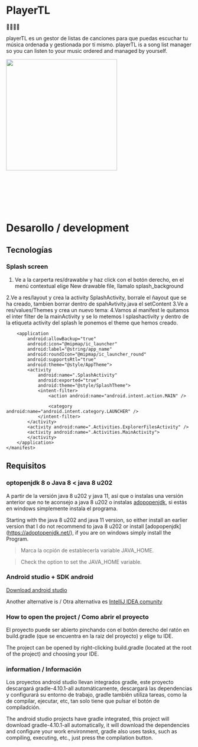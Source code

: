 # PlayerTL

:musical_note::musical_note::musical_note::musical_note:

playerTL es un gestor de listas de canciones para que puedas escuchar tu música ordenada y gestionada por tí mismo.
playerTL is a song list manager so you can listen to your music ordered and managed by yourself.

<!-- ![Imagen programa](images/program.jpg) -->
<img src="docs/program.jpg" width="300" />


<br /><br /><br /><br /><br />
# Desarollo / development

## Tecnologías

### Splash screen

1. Ve a la carperta res/drawablw y haz click con el botón derecho, en el menú contextual elige New drawable file, llamalo splash_background
   
    <?xml version="1.0" encoding="utf-8"?>
    <!-- layer list es una lista de capas-->
    <layer-list android:opacity="opaque"
        xmlns:android="http://schemas.android.com/apk/res/android">
        <item android:drawable="@color/colorPrimaryDarkRetro" />
        <item>
            <bitmap android:src="@drawable/disco"></bitmap>
        </item>
    </layer-list>

2.Ve a res/layout y crea la activity SplashActivity, borrale el ñayout que se ha creado, tambien borrar dentro de spahAvtivity.java el setContent
3.Ve a res/values/Themes y crea un nuevo tema:
    <resources>
        <style name="AppTheme" parent="Theme.AppCompat.Light.NoActionBar">
            <item name="colorPrimary">@color/colorPrimaryDefecto</item>
            <item name="colorPrimaryDark">@color/colorPrimaryDarkDefecto</item>
            <item name="colorAccent">@color/colorAccentDefecto</item>
        </style>
        <style name="SplashTheme" parent="AppTheme">
            <item name="android:windowBackground">@drawable/spalsh_background</item>
        </style>
    </resources>
4.Vamos al manifest le quitamos el inter filter de la mainActivity y se lo metemos l splashactivity y dentro de la etiqueta activity del splash le ponemos el theme que hemos creado.
    <?xml version="1.0" encoding="utf-8"?>
    <manifest xmlns:android="http://schemas.android.com/apk/res/android"
        package="es.tipolisto.versionadnroid">
        <uses-permission android:name="android.permission.WRITE_EXTERNAL_STORAGE" />
        <uses-permission android:name="android.permission.WRITE_EXTERNAL_STORAGE" />
        <uses-permission android:name="android.permission.WAKE_LOCK" />

        <application
            android:allowBackup="true"
            android:icon="@mipmap/ic_launcher"
            android:label="@string/app_name"
            android:roundIcon="@mipmap/ic_launcher_round"
            android:supportsRtl="true"
            android:theme="@style/AppTheme">
            <activity
                android:name=".SplashActivity"
                android:exported="true"
                android:theme="@style/SplashTheme">
                <intent-filter>
                    <action android:name="android.intent.action.MAIN" />

                    <category android:name="android.intent.category.LAUNCHER" />
                </intent-filter>
            </activity>
            <activity android:name=".Activities.ExplorerFilesActivity" />
            <activity android:name=".Activities.MainActivity">
            </activity>
        </application>
    </manifest>




## Requisitos

### optopenjdk 8 o Java 8 < java 8 u202

A partir de la versión java 8 u202 y java 11, así que o instalas una versión anterior que no te aconsejo a java 8 u202 o instalas [adopopenjdk](https://adoptopenjdk.net/), si estás en windows simplemente instala el programa.

Starting with the java 8 u202 and java 11 version, so either install an earlier version that I do not recommend to java 8 u202 or install [adopopenjdk] (https://adoptopenjdk.net/), if you are on windows simply install the Program.

> Marca la ocpión de establecerla variable JAVA_HOME.

> Check the option to set the JAVA_HOME variable.

### Android studio + SDK android

[Download android studio](https://developer.android.com/studio?hl=es-419)

Another alternative is / Otra alternativa es [IntelliJ IDEA comunity](https://www.jetbrains.com/es-es/idea/download/#section=windows)

### How to open the project / Como abrir el proyecto

El proyecto puede ser abierto pinchando con el botón derecho del ratón en build.gradle (que se encuentra en la raiz del proyecto) y elige tu IDE.

The project can be opened by right-clicking build.gradle (located at the root of the project) and choosing your IDE.


### information / Información

Los proyectos android studio llevan integrados gradle, este proyecto descargará gradle-4.10.1-all automáticamente, descargará las dependencias y configurará su entorno de trabajo, gradle también utiliza tareas, como la de compilar, ejecutar, etc, tan solo tiene que pulsar el botón de compiladción.

The android studio projects have gradle integrated, this project will download gradle-4.10.1-all automatically, it will download the dependencies and configure your work environment, gradle also uses tasks, such as compiling, executing, etc., just press the compilation button.


